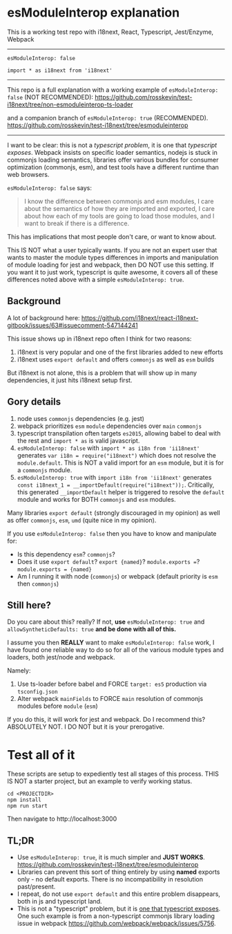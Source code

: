 # esModuleInterop explanation

This is a working test repo with i18next, React, Typescript, Jest/Enzyme, Webpack

---

`esModuleInterop: false`

`import * as i18next from 'i18next'`

---

This repo is a full explanation with a working example of `esModuleInterop: false` (NOT RECOMMENDED):
https://github.com/rosskevin/test-i18next/tree/non-esmoduleinterop-ts-loader

and a companion branch of `esModuleInterop: true` (RECOMMENDED).
https://github.com/rosskevin/test-i18next/tree/esmoduleinterop

---

I want to be clear: this is not a _typescript problem_, it is one that _typescript exposes_. Webpack insists on specific loader semantics, nodejs is stuck in commonjs loading semantics, libraries offer various bundles for consumer optimization (commonjs, esm), and test tools have a different runtime than web browsers.

`esModuleInterop: false` says:

> I know the difference between commonjs and esm modules, I care about the semantics of how they are imported and exported, I care about how each of my tools are going to load those modules, and I want to break if there is a difference.

This has implications that most people don't care, or want to know about.

This IS NOT what a user typically wants. If you are not an expert user that wants to master the module types differences in imports and manipulation of module loading for jest and webpack, then DO NOT use this setting. If you want it to just work, typescript is quite awesome, it covers all of these differences noted above with a simple `esModuleInterop: true`.

## Background

A lot of background here:
https://github.com/i18next/react-i18next-gitbook/issues/63#issuecomment-547144241

This issue shows up in i18next repo often I think for two reasons:

1.  i18next is very popular and one of the first libraries added to new efforts
2.  i18next uses `export default` and offers `commonjs` as well as `esm` builds

But i18next is not alone, this is a problem that will show up in many dependencies, it just hits i18next setup first.

## Gory details

1. node uses `commonjs` dependencies (e.g. jest)
2. webpack prioritizes `esm` `module` dependencies over `main` `commonjs`
3. typescript transpilation often targets `es2015`, allowing babel to deal with the rest and `import * as` is valid javascript.
4. `esModuleInterop: false` with `import * as i18n from 'ii18next'` generates `var i18n = require("i18next")` which does not resolve the `module.default`. This is NOT a valid import for an `esm` module, but it is for a `commonjs` module.
5. `esModuleInterop: true` with `import i18n from 'ii18next'` generates `const i18next_1 = __importDefault(require("i18next"));`. Critically, this generated `__importDefault` helper is triggered to resolve the `default` module and works for BOTH `commonjs` and `esm` modules.

Many libraries `export default` (strongly discouraged in my opinion) as well as offer `commonjs`, `esm`, `umd` (quite nice in my opinion).

If you use `esModuleInterop: false` then you have to know and manipulate for:

- Is this dependency `esm`? `commonjs`?
- Does it use `export default`? `export {named}`? `module.exports =`? `module.exports = {named}`
- Am I running it with node (`commonjs`) or webpack (default priority is `esm` then `commonjs`)

## Still here?

Do you care about this? really? If not, **use** `esModuleInterop: true` and `allowSyntheticDefaults: true` **and be done with all of this.**

I assume you then **REALLY** want to make `esModuleInterop: false` work, I have found one reliable way to do so for all of the various module types and loaders, both jest/node and webpack.

Namely:

1. Use ts-loader before babel and FORCE `target: es5` production via `tsconfig.json`
2. Alter webpack `mainFields` to FORCE `main` resolution of commonjs modules before `module` (`esm`)

If you do this, it will work for jest and webpack. Do I recommend this? ABSOLUTELY NOT. I DO NOT but it is your prerogative.

# Test all of it

These scripts are setup to expediently test all stages of this process. THIS IS NOT a starter project, but an example to verify working status.

```
cd <PROJECTDIR>
npm install
npm run start
```

Then navigate to http://localhost:3000

## TL;DR

- Use `esModuleInterop: true`, it is much simpler and **JUST WORKS**. https://github.com/rosskevin/test-i18next/tree/esmoduleinterop
- Libraries can prevent this sort of thing entirely by using **named** exports only - no default exports. There is no incompatibility in resolution past/present.
- I repeat, do not use `export default` and this entire problem disappears, both in js and typescript land.
- This is not a "typescript" problem, but it is [one that typescript exposes](https://github.com/i18next/react-i18next-gitbook/issues/63#issuecomment-547147927). One such example is from a non-typescript commonjs library loading issue in webpack https://github.com/webpack/webpack/issues/5756.
